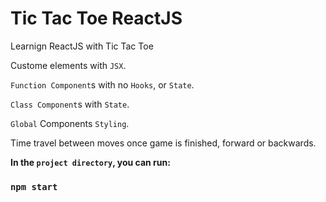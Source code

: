 # Tic Tac Toe ReactJS

Learnign ReactJS with Tic Tac Toe

Custome elements with `JSX`.

`Function Component`s with no `Hooks`, or `State`.

`Class Component`s with `State`.

`Global` Components `Styling`.

Time travel between moves once game is finished, forward or backwards.

**In the `project directory`, you can run:**

### `npm start`
